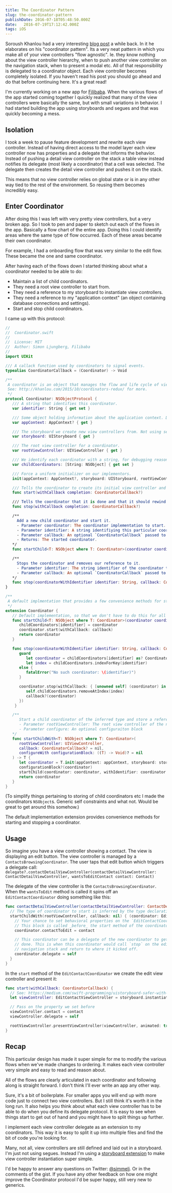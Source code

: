```yaml
---
title: The Coordinator Pattern
slug: the-coordinator-pattern
publishDate: 2016-07-18T05:48:50.000Z
date:   2016-07-19T17:12:42.000Z
tags: iOS
---
```


Soroush Khanlou had a very interesting [blog post](http://khanlou.com/2015/10/coordinators-redux/) a while back. In it he elaborates on his "coordinator pattern". Its a very neat pattern in which you make all of your view controllers "flow agnostic". Ie. they know nothing about the view controller hierarchy, when to push another view controller on the navigation stack, when to present a modal etc. All of that responsibility is delegated to a coordinator object. Each view controller becomes completely isolated. If you haven't read his post you should go ahead and do that before continuing here. It's a great read!

I'm currently working on a new app for [Filibaba](http://filibaba.com). When the various flows of the app started coming together I quickly realized that many of the view controllers were basically the same, but with small variations in behavior. I had started building the app using storyboards and segues and that was quickly becoming a mess.

## Isolation

I took a week to pause feature development and rewrite each view controller. Instead of having direct access to the model layer each view controller now has properties and a delegate that informs the behavior. Instead of pushing a detail view controller on the stack a table view instead notifies its delegate (most likely a coordinator) that a cell was selected. The delegate then creates the detail view controller and pushes it on the stack.

This means that no view controller relies on global state or is in any other way tied to the rest of the environment. So reusing them becomes incredibly easy.

## Enter Coordinator

After doing this I was left with very pretty view controllers, but a very broken app. So I took to pen and paper to sketch out each of the flows in the app. Basically a flow chart of the entire app. Doing this I could identify areas where the same type of flow occurred. Each of these areas became their own coordinator.

For example, I had a onboarding flow that was very similar to the edit flow. These became the one and same coordinator.

After having each of the flows down I started thinking about what a coordinator needed to be able to do:

* Maintain a list of child coordinators.
* They need a root view controller to start from.
* They need a reference to my storyboard to instantiate view controllers.
* They need a reference to my "application context" (an object containing database connections and settings).
* Start and stop child coordinators.

I came up with this protocol:

```swift
//
//  Coordinator.swift
//
//  License: MIT
//  Author: Simon Ljungberg, Filibaba
//
import UIKit

/// A callack function used by coordinators to signal events.
typealias CoordinatorCallback = (Coordinator) -> Void

/**
 A coordinator is an object that manages the flow and life cycle of view controllers in an application.
 See: http://khanlou.com/2015/10/coordinators-redux/ for more.
 */
protocol Coordinator: NSObjectProtocol {
   /// A string that identifies this coordinator.
   var identifier: String { get set }

   /// Some object holding information about the application context. Database references, user settings etc.
   var appContext: AppContext? { get }

   /// The storyboard we create new view controllers from. Not using segues, only storyboard identifiers.
   var storyboard: UIStoryboard { get }

   /// The root view controller for a coordinator.
   var rootViewController: UIViewController { get }

   /// We identify each coordinator with a string, for debugging reasons and stuff.
   var childCoordinators: [String: NSObject] { get set }

   /// Force a uniform initializer on our implementors.
   init(appContext: AppContext?, storyboard: UIStoryboard, rootViewController: UIViewController)

   /// Tells the coordinator to create its initial view controller and take over the user flow.
   func start(withCallback completion: CoordinatorCallback?)

   /// Tells the coordinator that it is done and that it should rewind the view controller state to where it was before `start` was called.
   func stop(withCallback completion: CoordinatorCallback?)

   /**
     Add a new child coordinator and start it.
     - Parameter coordinator: The coordinator implementation to start.
     - Parameter identifier: A string identifiying this particular coordinator.
     - Parameter callback: An optional `CoordinatorCallback` passed to the coordinator's `start()` method.
     - Returns: The started coordinator.
   */
   func startChild<T: NSObject where T: Coordinator>(coordinator coordinator: T, withIdentifier identifier: String, callback: CoordinatorCallback?) -> T

   /**
     Stops the coordinator and removes our reference to it.
     - Parameter identifier: The string identifier of the coordinator to stop.
     - Parameter callback: An optional `CoordinatorCallback` passed to the coordinator's `stop()` method.
   */
   func stop(coordinatorWithIdentifier identifier: String, callback: CoordinatorCallback?)
}
```

```swift
/**
 A default implmentation that provides a few convenience methods for starting and stopping coordinators.
 */
extension Coordinator {
   // Default implementation, so that we don't have to do this for all coordinators.
   func startChild<T: NSObject where T: Coordinator>(coordinator coordinator: T, withIdentifier identifier: String, callback: CoordinatorCallback?) -> T {
      childCoordinators[identifier] = coordinator
      coordinator.start(withCallback: callback)
      return coordinator
   }

   func stop(coordinatorWithIdentifier identifier: String, callback: CoordinatorCallback? = nil) {
      guard
         let coordinator = childCoordinators[identifier] as? Coordinator,
         let index = childCoordinators.indexForKey(identifier)
      else {
         fatalError("No such coordinator: \(identifier)")
      }

      coordinator.stop(withCallback: { [unowned self] (coordinator) in
         self.childCoordinators.removeAtIndex(index)
         callback?(coordinator)
      })
    }

   /**
      Start a child coordinator of the inferred type and store a reference to ti.
      - Parameter rootViewController: The root view controller of the new child coordinator.
      - Parameter configure: An optional configuraiton block
   */
   func startChildWith<T: NSObject where T: Coordinator>(
      rootViewController: UIViewController,
      callback: CoordinatorCallback? = nil,
      configureWith configurationBlock: ((T) -> Void)? = nil
   ) -> T {
      let coordinator = T.init(appContext: appContext, storyboard: storyboard, rootViewController: rootViewController)
      configurationBlock?(coordinator)
      startChild(coordinator: coordinator, withIdentifier: coordinator.identifier, callback: callback)
      return coordinator
   }
}
```

(To simplify things pertaining to storing of child coordinators etc I made the coordinators `NSObject`s. Generic self constraints and what not. Would be great to get around this somehow.)

The default implementation extension provides convenience methods for starting and stopping a coordinator.

## Usage

So imagine you have a view controller showing a contact. The view is displaying an edit button. The view controller is managed by a `ContactsBrowsingCoordinator`. The user taps that edit button which triggers a delegate call: `delegate?.contactDetailViewController(contactDetailViewController: ContactDetailViewController, wantsToEditContact contact: Contact)`

The delegate of the view controller is the `ContactsBrowsingCoordinator`. When the `wantsToEdit` method is called it spins off an `EditContactCoordinator` doing something like this:

```swift
func contactDetailViewController(contactDetailViewController: ContactDetailViewController, wantsToEditContact contact: Contact) {
  // The type of coordinator to start is inferred by the type declaration in the block.
  startChildWith(rootViewController, callback: nil) { (coordinator: EditContactCoordinator) in
    // Your chance to set behavioral properties on the `EditContactCoordinator`, like the contact being edited.
    // This block is called _before_ the start method of the coordinator.
    coordinator.contactToEdit = contact

    // This coordinator can be a delegate of the new coordinator to get notified of events. Like when the user is
    // done. This is when this coordinator would call `stop` on the edit coordinator which would then rewind the
    // navigation stack and return to where it kicked off.
    coordinator.delegate = self
  }
}
```

In the `start` method of the `EditContactCoordinator` we create the edit view controller and present it:

```swift
func start(withCallback: CoordinatorCallback) {
  // See: https://medium.com/swift-programming/uistoryboard-safer-with-enums-protocol-extensions-and-generics-7aad3883b44d
  let viewController: EditContactViewController = storyboard.instantiateViewController()

  // Pass on the property we set before
  viewController.contact = contact
  viewController.delegate = self

  rootViewController.presentViewController(viewController, animated: true)
}
```

## Recap

This particular design has made it super simple for me to modify the various flows when we've made changes to ordering. It makes each view controller very simple and easy to read and reason about.

All of the flows are clearly articulated in each coordinator and following along is straight forward. I don't think I'll ever write an app any other way.

Sure, it's a bit of boilerplate. For smaller apps you will end up with more code just to connect two view controllers. But I still think it's worth it in the long run. It also helps you think about what each view controller has to be able to do when you define its delegate protocol. It is easy to see when things start to get out of hand and you might have to split things up further.

I implement each view controller delegate as an extension to my coordinators. This way it is easy to split it up into multiple files and find the bit of code you're looking for.

Many, not all, view controllers are still defined and laid out in a storyboard. I'm just not using segues. Instead I'm using a [storyboard extension](https://medium.com/swift-programming/uistoryboard-safer-with-enums-protocol-extensions-and-generics-7aad3883b44d) to make view controller instantiation super simple.

I'd be happy to answer any questions on Twitter: [@simmelj](https://twitter.com/simmelj). Or in the comments of the gist. If you have any other feedback on how one might improve the Coordinator protocol I'd be super happy, still very new to generics.
